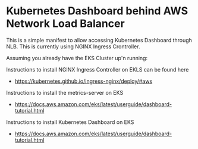 # Kubernetes Dashboard behind AWS Network Load Balancer

This is a simple manifest to allow accessing Kubernetes Dashboard through NLB. This is currently using NGINX Ingress Crontroller.

Assuming you already have the EKS Cluster up'n running:

Instructions to install NGINX Ingress Controller on EKLS can be found here
- https://kubernetes.github.io/ingress-nginx/deploy/#aws

Instructions to install the metrics-server on EKS
- https://docs.aws.amazon.com/eks/latest/userguide/dashboard-tutorial.html

Instructions to install Kubernetes Dashboard on EKS
- https://docs.aws.amazon.com/eks/latest/userguide/dashboard-tutorial.html

